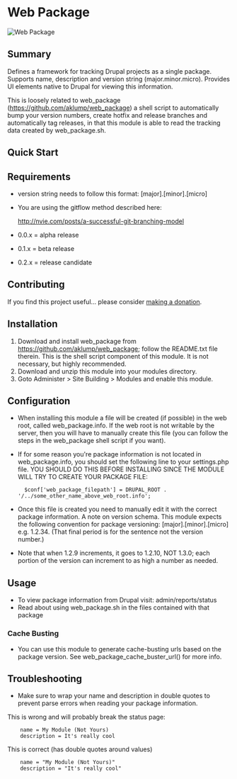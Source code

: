 # Web Package

![Web Package](images/web-package.jpg)

## Summary

Defines a framework for tracking Drupal projects as a single package.
Supports name, description and version string (major.minor.micro). Provides UI
elements native to Drupal for viewing this information.

This is loosely related to web_package (https://github.com/aklump/web_package) a
shell script to automatically bump your version numbers, create hotfix and
release branches and automatically tag releases, in that this module is able to
read the tracking data created by web_package.sh.

## Quick Start

## Requirements

* version string needs to follow this format: [major].[minor].[micro]
* You are using the gitflow method described here:

  http://nvie.com/posts/a-successful-git-branching-model

* 0.0.x = alpha release
* 0.1.x = beta release
* 0.2.x = release candidate

## Contributing

If you find this project useful... please consider [making a donation](https://www.paypal.com/cgi-bin/webscr?cmd=_s-xclick&hosted_button_id=4E5KZHDQCEUV8&item_name=Gratitude%20for%20aklump%2Fweb_package).

## Installation

1. Download and install web_package from https://github.com/aklump/web_package;
  follow the README.txt file therein. This is the shell script component of this
  module. It is not necessary, but highly recommended.
1. Download and unzip this module into your modules directory.
1. Goto Administer > Site Building > Modules and enable this module.

## Configuration

* When installing this module a file will be created (if possible) in the web
  root, called web_package.info. If the web root is not writable by the server,
  then you will have to manually create this file (you can follow the steps in
  the web_package shell script if you want).
* If for some reason you're package information is not located in
  web_package.info, you should set the following line to your settings.php file.
  YOU SHOULD DO THIS BEFORE INSTALLING SINCE THE MODULE WILL TRY TO CREATE YOUR
  PACKAGE FILE:

        $conf['web_package_filepath'] = DRUPAL_ROOT . '/../some_other_name_above_web_root.info';
    
* Once this file is created you need to manually edit it with the correct
  package information. A note on version schema. This module expects the
  following convention for package versioning: [major].[minor].[micro] e.g.
  1.2.34. (That final period is for the sentence not the version number.)
* Note that when 1.2.9 increments, it goes to 1.2.10, NOT 1.3.0; each portion of
  the version can increment to as high a number as needed.

## Usage

* To view package information from Drupal visit: admin/reports/status
* Read about using web_package.sh in the files contained with that package

### Cache Busting

* You can use this module to generate cache-busting urls based on the package
  version. See web_package_cache_buster_url() for more info.
  
## Troubleshooting

* Make sure to wrap your name and description in double quotes to prevent parse
  errors when reading your package information.

This is wrong and will probably break the status page:

        name = My Module (Not Yours)
        description = It's really cool

This is correct (has double quotes around values)

        name = "My Module (Not Yours)"
        description = "It's really cool"

